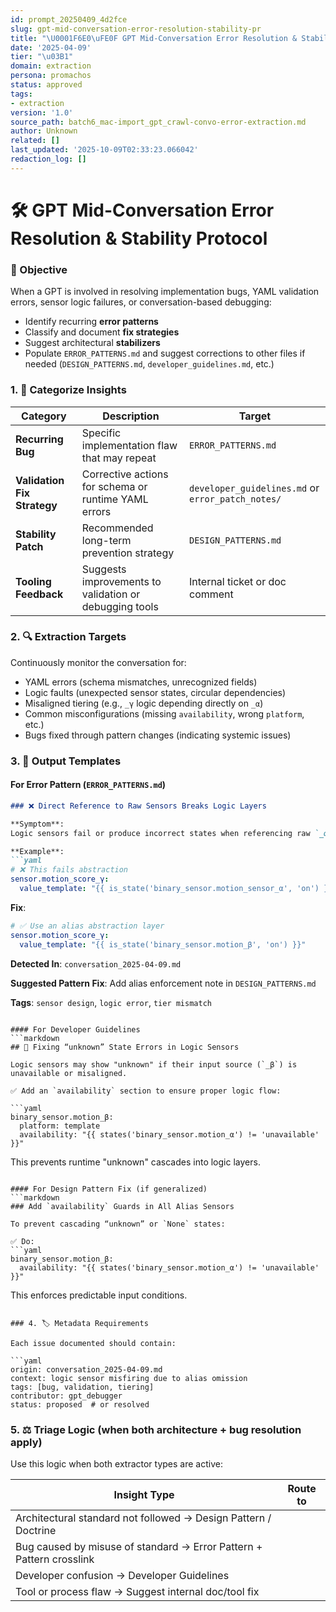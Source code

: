 ```yaml
---
id: prompt_20250409_4d2fce
slug: gpt-mid-conversation-error-resolution-stability-pr
title: "\U0001F6E0\uFE0F GPT Mid-Conversation Error Resolution & Stability Protocol"
date: '2025-04-09'
tier: "\u03B1"
domain: extraction
persona: promachos
status: approved
tags:
- extraction
version: '1.0'
source_path: batch6_mac-import_gpt_crawl-convo-error-extraction.md
author: Unknown
related: []
last_updated: '2025-10-09T02:33:23.066042'
redaction_log: []
---
```


# 🛠️ GPT Mid-Conversation Error Resolution & Stability Protocol

### 🎯 Objective

When a GPT is involved in resolving implementation bugs, YAML validation errors, sensor logic failures, or conversation-based debugging:

- Identify recurring **error patterns**
- Classify and document **fix strategies**
- Suggest architectural **stabilizers**
- Populate `ERROR_PATTERNS.md` and suggest corrections to other files if needed (`DESIGN_PATTERNS.md`, `developer_guidelines.md`, etc.)

### 1. 📂 Categorize Insights

| Category | Description | Target |
|----------|-------------|--------|
| **Recurring Bug** | Specific implementation flaw that may repeat | `ERROR_PATTERNS.md` |
| **Validation Fix Strategy** | Corrective actions for schema or runtime YAML errors | `developer_guidelines.md` or `error_patch_notes/` |
| **Stability Patch** | Recommended long-term prevention strategy | `DESIGN_PATTERNS.md` |
| **Tooling Feedback** | Suggests improvements to validation or debugging tools | Internal ticket or doc comment

### 2. 🔍 Extraction Targets

Continuously monitor the conversation for:

- YAML errors (schema mismatches, unrecognized fields)
- Logic faults (unexpected sensor states, circular dependencies)
- Misaligned tiering (e.g., `_γ` logic depending directly on `_α`)
- Common misconfigurations (missing `availability`, wrong `platform`, etc.)
- Bugs fixed through pattern changes (indicating systemic issues)

### 3. 📘 Output Templates

#### For Error Pattern (`ERROR_PATTERNS.md`)
```markdown
### ❌ Direct Reference to Raw Sensors Breaks Logic Layers

**Symptom**:
Logic sensors fail or produce incorrect states when referencing raw `_α` sensors directly.

**Example**:
```yaml
# ❌ This fails abstraction
sensor.motion_score_γ:
  value_template: "{{ is_state('binary_sensor.motion_sensor_α', 'on') }}"
```

**Fix**:
```yaml
# ✅ Use an alias abstraction layer
sensor.motion_score_γ:
  value_template: "{{ is_state('binary_sensor.motion_β', 'on') }}"
```

**Detected In**: `conversation_2025-04-09.md`

**Suggested Pattern Fix**: Add alias enforcement note in `DESIGN_PATTERNS.md`

**Tags**: `sensor design`, `logic error`, `tier mismatch`
```

#### For Developer Guidelines
```markdown
## 🔧 Fixing “unknown” State Errors in Logic Sensors

Logic sensors may show "unknown" if their input source (`_β`) is unavailable or misaligned.

✅ Add an `availability` section to ensure proper logic flow:

```yaml
binary_sensor.motion_β:
  platform: template
  availability: "{{ states('binary_sensor.motion_α') != 'unavailable' }}"
```

This prevents runtime "unknown" cascades into logic layers.
```

#### For Design Pattern Fix (if generalized)
```markdown
### Add `availability` Guards in All Alias Sensors

To prevent cascading “unknown” or `None` states:

✅ Do:
```yaml
binary_sensor.motion_β:
  availability: "{{ states('binary_sensor.motion_α') != 'unavailable' }}"
```

This enforces predictable input conditions.
```

### 4. 🏷️ Metadata Requirements

Each issue documented should contain:

```yaml
origin: conversation_2025-04-09.md
context: logic sensor misfiring due to alias omission
tags: [bug, validation, tiering]
contributor: gpt_debugger
status: proposed  # or resolved
```

### 5. ⚖️ Triage Logic (when both architecture + bug resolution apply)

Use this logic when both extractor types are active:

| Insight Type | Route to |
|--------------|----------|
| Architectural standard not followed → Design Pattern / Doctrine |
| Bug caused by misuse of standard → Error Pattern + Pattern crosslink |
| Developer confusion → Developer Guidelines |
| Tool or process flaw → Suggest internal doc/tool fix |

